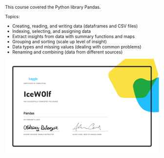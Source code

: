 This course covered the Python library Pandas.

Topics:
- Creating, reading, and writing data (dataframes and CSV files)
- Indexing, selecting, and assigning data
- Extract insights from data with summary functions and maps
- Grouping and sorting (scale up level of insight)
- Data types and missing values (dealing with common problems)
- Renaming and combining (data from different sources)

![alt text](https://github.com/IceW0lf/learning-portfolio/blob/main/Kaggle/4%20-%20Pandas/Certificate%20-%20Pandas.png)
